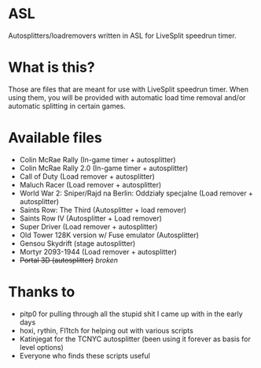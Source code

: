 # ASL
Autosplitters/loadremovers written in ASL for LiveSplit speedrun timer.

# What is this?
Those are files that are meant for use with LiveSplit speedrun timer.
When using them, you will be provided with automatic load time removal and/or automatic splitting in certain games.

# Available files
- Colin McRae Rally (In-game timer + autosplitter)
- Colin McRae Rally 2.0 (In-game timer + autosplitter)
- Call of Duty (Load remover + autosplitter)
- Maluch Racer (Load remover + autosplitter)
- World War 2: Sniper/Rajd na Berlin: Oddziały specjalne (Load remover + autosplitter)
- Saints Row: The Third (Autosplitter + load remover)
- Saints Row IV (Autosplitter + Load remover)
- Super Driver (Load remover + autosplitter)
- Old Tower 128K version w/ Fuse emulator (Autosplitter)
- Gensou Skydrift (stage autosplitter)
- Mortyr 2093-1944 (Load remover + autosplitter)
- ~~Portal 3D (autosplitter)~~ *broken*

# Thanks to
* pitp0 for pulling through all the stupid shit I came up with in the early days
* hoxi, rythin, Fl1tch for helping out with various scripts
* Katinjegat for the TCNYC autosplitter (been using it forever as basis for level options)
* Everyone who finds these scripts useful
